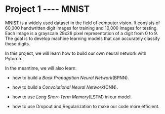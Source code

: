 # Project 1 ---- MNIST

MNIST is a widely used dataset in the field of computer vision. It consists of 60,000 handwritten digit images for training and 10,000 images for testing. Each image is a grayscale 28x28 pixel representation of a digit from 0 to 9. The goal is to develop machine learning models that can accurately classify these digits. 

In this project, we will learn how to build our own neural network with Pytorch.

In the meantime, we will also learn:

- how to build a *Back Propagation Neural Network*(BPNN).

- how to build a *Convolutional Neural Network*(CNN).

- how to use *Long Short-Term Memory*(LSTM) in our model.

- how to use Dropout and Regularization to make our code more efficient.

